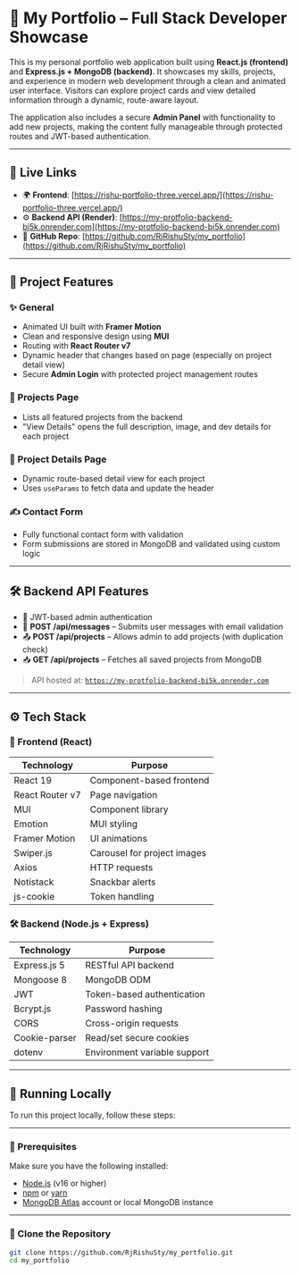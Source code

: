 # 💼 My Portfolio – Full Stack Developer Showcase

This is my personal portfolio web application built using **React.js (frontend)** and **Express.js + MongoDB (backend)**. It showcases my skills, projects, and experience in modern web development through a clean and animated user interface. Visitors can explore project cards and view detailed information through a dynamic, route-aware layout.

The application also includes a secure **Admin Panel** with functionality to add new projects, making the content fully manageable through protected routes and JWT-based authentication.

---

## 🔗 Live Links

- 🌍 **Frontend**: [https://rishu-portfolio-three.vercel.app/](https://rishu-portfolio-three.vercel.app/)
- ⚙️ **Backend API (Render)**: [https://my-protfolio-backend-bi5k.onrender.com](https://my-protfolio-backend-bi5k.onrender.com)
- 📁 **GitHub Repo**: [https://github.com/RjRishuSty/my_portfolio](https://github.com/RjRishuSty/my_portfolio)

---

## 🧠 Project Features

### ✨ General
- Animated UI built with **Framer Motion**
- Clean and responsive design using **MUI**
- Routing with **React Router v7**
- Dynamic header that changes based on page (especially on project detail view)
- Secure **Admin Login** with protected project management routes

### 📂 Projects Page
- Lists all featured projects from the backend
- "View Details" opens the full description, image, and dev details for each project

### 📄 Project Details Page
- Dynamic route-based detail view for each project
- Uses `useParams` to fetch data and update the header

### ✍️ Contact Form
- Fully functional contact form with validation
- Form submissions are stored in MongoDB and validated using custom logic

---

## 🛠 Backend API Features

- 🔐 JWT-based admin authentication
- 📨 **POST /api/messages** – Submits user messages with email validation
- 📤 **POST /api/projects** – Allows admin to add projects (with duplication check)
- 📥 **GET /api/projects** – Fetches all saved projects from MongoDB

> API hosted at: [`https://my-protfolio-backend-bi5k.onrender.com`](https://my-protfolio-backend-bi5k.onrender.com)

---

## ⚙️ Tech Stack

### 🔧 Frontend (React)
| Technology       | Purpose                            |
|------------------|------------------------------------|
| React 19         | Component-based frontend           |
| React Router v7  | Page navigation                    |
| MUI              | Component library                  |
| Emotion          | MUI styling                        |
| Framer Motion    | UI animations                      |
| Swiper.js        | Carousel for project images        |
| Axios            | HTTP requests                      |
| Notistack        | Snackbar alerts                    |
| js-cookie        | Token handling                     |

### 🛠 Backend (Node.js + Express)
| Technology       | Purpose                            |
|------------------|------------------------------------|
| Express.js 5     | RESTful API backend                |
| Mongoose 8       | MongoDB ODM                        |
| JWT              | Token-based authentication         |
| Bcrypt.js        | Password hashing                   |
| CORS             | Cross-origin requests              |
| Cookie-parser    | Read/set secure cookies            |
| dotenv           | Environment variable support       |

---

## 🧪 Running Locally

To run this project locally, follow these steps:

---

### 🔧 Prerequisites

Make sure you have the following installed:

- [Node.js](https://nodejs.org/) (v16 or higher)
- [npm](https://www.npmjs.com/) or [yarn](https://yarnpkg.com/)
- [MongoDB Atlas](https://www.mongodb.com/cloud/atlas) account or local MongoDB instance

---

### 📁 Clone the Repository

```bash
git clone https://github.com/RjRishuSty/my_portfolio.git
cd my_portfolio





